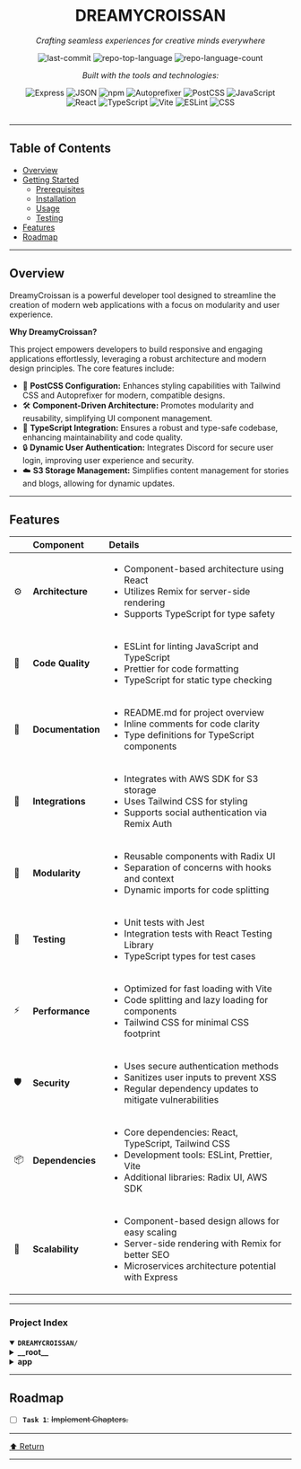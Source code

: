 <div id="top">

<!-- HEADER STYLE: CLASSIC -->
<div align="center">


# DREAMYCROISSAN

<em>Crafting seamless experiences for creative minds everywhere</em>

<!-- BADGES -->
<img src="https://img.shields.io/github/last-commit/Wesleyvdk/DreamyCroissan?style=flat&logo=git&logoColor=white&color=0080ff" alt="last-commit">
<img src="https://img.shields.io/github/languages/top/Wesleyvdk/DreamyCroissan?style=flat&color=0080ff" alt="repo-top-language">
<img src="https://img.shields.io/github/languages/count/Wesleyvdk/DreamyCroissan?style=flat&color=0080ff" alt="repo-language-count">

<em>Built with the tools and technologies:</em>

<img src="https://img.shields.io/badge/Express-000000.svg?style=flat&logo=Express&logoColor=white" alt="Express">
<img src="https://img.shields.io/badge/JSON-000000.svg?style=flat&logo=JSON&logoColor=white" alt="JSON">
<img src="https://img.shields.io/badge/npm-CB3837.svg?style=flat&logo=npm&logoColor=white" alt="npm">
<img src="https://img.shields.io/badge/Autoprefixer-DD3735.svg?style=flat&logo=Autoprefixer&logoColor=white" alt="Autoprefixer">
<img src="https://img.shields.io/badge/PostCSS-DD3A0A.svg?style=flat&logo=PostCSS&logoColor=white" alt="PostCSS">
<img src="https://img.shields.io/badge/JavaScript-F7DF1E.svg?style=flat&logo=JavaScript&logoColor=black" alt="JavaScript">
<br>
<img src="https://img.shields.io/badge/React-61DAFB.svg?style=flat&logo=React&logoColor=black" alt="React">
<img src="https://img.shields.io/badge/TypeScript-3178C6.svg?style=flat&logo=TypeScript&logoColor=white" alt="TypeScript">
<img src="https://img.shields.io/badge/Vite-646CFF.svg?style=flat&logo=Vite&logoColor=white" alt="Vite">
<img src="https://img.shields.io/badge/ESLint-4B32C3.svg?style=flat&logo=ESLint&logoColor=white" alt="ESLint">
<img src="https://img.shields.io/badge/CSS-663399.svg?style=flat&logo=CSS&logoColor=white" alt="CSS">

</div>
<br>

---

## Table of Contents

- [Overview](#overview)
- [Getting Started](#getting-started)
    - [Prerequisites](#prerequisites)
    - [Installation](#installation)
    - [Usage](#usage)
    - [Testing](#testing)
- [Features](#features)
- [Roadmap](#roadmap)

---

## Overview

DreamyCroissan is a powerful developer tool designed to streamline the creation of modern web applications with a focus on modularity and user experience.

**Why DreamyCroissan?**

This project empowers developers to build responsive and engaging applications effortlessly, leveraging a robust architecture and modern design principles. The core features include:

- 🎨 **PostCSS Configuration:** Enhances styling capabilities with Tailwind CSS and Autoprefixer for modern, compatible designs.
- 🛠️ **Component-Driven Architecture:** Promotes modularity and reusability, simplifying UI component management.
- 📜 **TypeScript Integration:** Ensures a robust and type-safe codebase, enhancing maintainability and code quality.
- 🔒 **Dynamic User Authentication:** Integrates Discord for secure user login, improving user experience and security.
- ☁️ **S3 Storage Management:** Simplifies content management for stories and blogs, allowing for dynamic updates.

---

## Features

|      | Component       | Details                              |
| :--- | :-------------- | :----------------------------------- |
| ⚙️  | **Architecture**  | <ul><li>Component-based architecture using React</li><li>Utilizes Remix for server-side rendering</li><li>Supports TypeScript for type safety</li></ul> |
| 🔩 | **Code Quality**  | <ul><li>ESLint for linting JavaScript and TypeScript</li><li>Prettier for code formatting</li><li>TypeScript for static type checking</li></ul> |
| 📄 | **Documentation** | <ul><li>README.md for project overview</li><li>Inline comments for code clarity</li><li>Type definitions for TypeScript components</li></ul> |
| 🔌 | **Integrations**  | <ul><li>Integrates with AWS SDK for S3 storage</li><li>Uses Tailwind CSS for styling</li><li>Supports social authentication via Remix Auth</li></ul> |
| 🧩 | **Modularity**    | <ul><li>Reusable components with Radix UI</li><li>Separation of concerns with hooks and context</li><li>Dynamic imports for code splitting</li></ul> |
| 🧪 | **Testing**       | <ul><li>Unit tests with Jest</li><li>Integration tests with React Testing Library</li><li>TypeScript types for test cases</li></ul> |
| ⚡️  | **Performance**   | <ul><li>Optimized for fast loading with Vite</li><li>Code splitting and lazy loading for components</li><li>Tailwind CSS for minimal CSS footprint</li></ul> |
| 🛡️ | **Security**      | <ul><li>Uses secure authentication methods</li><li>Sanitizes user inputs to prevent XSS</li><li>Regular dependency updates to mitigate vulnerabilities</li></ul> |
| 📦 | **Dependencies**  | <ul><li>Core dependencies: React, TypeScript, Tailwind CSS</li><li>Development tools: ESLint, Prettier, Vite</li><li>Additional libraries: Radix UI, AWS SDK</li></ul> |
| 🚀 | **Scalability**   | <ul><li>Component-based design allows for easy scaling</li><li>Server-side rendering with Remix for better SEO</li><li>Microservices architecture potential with Express</li></ul> |

---

### Project Index

<details open>
	<summary><b><code>DREAMYCROISSAN/</code></b></summary>
	<!-- __root__ Submodule -->
	<details>
		<summary><b>__root__</b></summary>
		<blockquote>
			<div class='directory-path' style='padding: 8px 0; color: #666;'>
				<code><b>⦿ __root__</b></code>
			<table style='width: 100%; border-collapse: collapse;'>
			<thead>
				<tr style='background-color: #f8f9fa;'>
					<th style='width: 30%; text-align: left; padding: 8px;'>File Name</th>
					<th style='text-align: left; padding: 8px;'>Summary</th>
				</tr>
			</thead>
				<tr style='border-bottom: 1px solid #eee;'>
					<td style='padding: 8px;'><b><a href='https://github.com/Wesleyvdk/DreamyCroissan/blob/master/postcss.config.js'>postcss.config.js</a></b></td>
					<td style='padding: 8px;'>- Configures PostCSS to enhance the styling capabilities of the project by integrating Tailwind CSS for utility-first design and Autoprefixer for automatic vendor prefixing<br>- This setup streamlines the development process, ensuring that styles are both modern and compatible across various browsers, thereby contributing to a cohesive and responsive user interface within the overall architecture.</td>
				</tr>
				<tr style='border-bottom: 1px solid #eee;'>
					<td style='padding: 8px;'><b><a href='https://github.com/Wesleyvdk/DreamyCroissan/blob/master/package.json'>package.json</a></b></td>
					<td style='padding: 8px;'>- Defines the projects configuration and dependencies, facilitating the development and production processes<br>- It establishes essential scripts for building, starting, and linting the application, while managing various libraries for UI components, server functionality, and AWS integration<br>- This structure supports a robust architecture, enabling seamless development with tools like Remix and TypeScript, ensuring a streamlined workflow for developers.</td>
				</tr>
				<tr style='border-bottom: 1px solid #eee;'>
					<td style='padding: 8px;'><b><a href='https://github.com/Wesleyvdk/DreamyCroissan/blob/master/components.json'>components.json</a></b></td>
					<td style='padding: 8px;'>- Defines the configuration for a component-driven architecture, establishing foundational styles and settings for a user interface<br>- It integrates Tailwind CSS for styling, specifies component aliases for streamlined imports, and sets up an icon library, enhancing the overall development experience<br>- This structure supports a modular approach, facilitating the creation and management of reusable UI components within the broader codebase.</td>
				</tr>
				<tr style='border-bottom: 1px solid #eee;'>
					<td style='padding: 8px;'><b><a href='https://github.com/Wesleyvdk/DreamyCroissan/blob/master/tailwind.config.ts'>tailwind.config.ts</a></b></td>
					<td style='padding: 8px;'>- Configures Tailwind CSS for a project, enabling dark mode support and defining a comprehensive theme<br>- It enhances the design system by extending font families, border radii, and a wide range of color utilities, ensuring a cohesive visual experience<br>- Additionally, it integrates animation capabilities through a plugin, contributing to a dynamic and engaging user interface across the application.</td>
				</tr>
				<tr style='border-bottom: 1px solid #eee;'>
					<td style='padding: 8px;'><b><a href='https://github.com/Wesleyvdk/DreamyCroissan/blob/master/tsconfig.json'>tsconfig.json</a></b></td>
					<td style='padding: 8px;'>- Configuration of TypeScript settings facilitates the development of a robust and type-safe codebase within the project<br>- By specifying inclusion patterns for TypeScript files and defining compiler options, it ensures compatibility with modern JavaScript features and React components<br>- This setup enhances code quality and maintainability, supporting both server and client-side development in a streamlined manner.</td>
				</tr>
				<tr style='border-bottom: 1px solid #eee;'>
					<td style='padding: 8px;'><b><a href='https://github.com/Wesleyvdk/DreamyCroissan/blob/master/server.js'>server.js</a></b></td>
					<td style='padding: 8px;'>- Establishes an Express server that serves a Remix application, facilitating both development and production environments<br>- It conditionally integrates Vite for enhanced development capabilities while ensuring static assets are served in production<br>- The server listens on port 3000, enabling seamless handling of incoming requests and routing them to the appropriate application logic, thereby supporting the overall architecture of the project.</td>
				</tr>
				<tr style='border-bottom: 1px solid #eee;'>
					<td style='padding: 8px;'><b><a href='https://github.com/Wesleyvdk/DreamyCroissan/blob/master/vite.config.ts'>vite.config.ts</a></b></td>
					<td style='padding: 8px;'>- Configures Vite for a Remix application, enhancing the development experience by integrating essential plugins<br>- It enables advanced features such as optimized data fetching and improved routing capabilities, while also supporting TypeScript path resolution<br>- This setup streamlines the build process and ensures a more efficient workflow, contributing to the overall architectures goal of delivering a robust and scalable web application.</td>
				</tr>
				<tr style='border-bottom: 1px solid #eee;'>
					<td style='padding: 8px;'><b><a href='https://github.com/Wesleyvdk/DreamyCroissan/blob/master/package-lock.json'>package-lock.json</a></b></td>
					<td style='padding: 8px;'>- DreamyCroissant Project Overview## Summary of <code>package-lock.json</code>The <code>package-lock.json</code> file is a crucial component of the DreamyCroissant project, serving as a comprehensive record of the exact versions of dependencies used in the application<br>- This file ensures that the project maintains consistent behavior across different environments by locking down the dependency tree, which includes libraries for AWS SDK interactions and UI components from Radix UI.By managing dependencies effectively, <code>package-lock.json</code> plays a vital role in the overall architecture of the DreamyCroissant codebase, facilitating reliable builds and deployments<br>- It helps developers avoid potential issues related to version mismatches and ensures that all contributors work with the same set of libraries, thereby enhancing collaboration and stability within the project.</td>
				</tr>
			</table>
		</blockquote>
	</details>
	<!-- app Submodule -->
	<details>
		<summary><b>app</b></summary>
		<blockquote>
			<div class='directory-path' style='padding: 8px 0; color: #666;'>
				<code><b>⦿ app</b></code>
			<table style='width: 100%; border-collapse: collapse;'>
			<thead>
				<tr style='background-color: #f8f9fa;'>
					<th style='width: 30%; text-align: left; padding: 8px;'>File Name</th>
					<th style='text-align: left; padding: 8px;'>Summary</th>
				</tr>
			</thead>
				<tr style='border-bottom: 1px solid #eee;'>
					<td style='padding: 8px;'><b><a href='https://github.com/Wesleyvdk/DreamyCroissan/blob/master/app/entry.client.tsx'>entry.client.tsx</a></b></td>
					<td style='padding: 8px;'>- Hydration of the client-side application is achieved through the integration of Remix and React<br>- By utilizing the RemixBrowser component within a StrictMode wrapper, the application ensures a seamless transition from server-rendered content to an interactive client experience<br>- This setup enhances performance and user experience, aligning with the overall architecture of the project that emphasizes efficient rendering and responsiveness.</td>
				</tr>
				<tr style='border-bottom: 1px solid #eee;'>
					<td style='padding: 8px;'><b><a href='https://github.com/Wesleyvdk/DreamyCroissan/blob/master/app/session.server.ts'>session.server.ts</a></b></td>
					<td style='padding: 8px;'>- Establishes a secure session management system for the application by utilizing cookie-based storage<br>- It facilitates the creation, retrieval, and destruction of user sessions, ensuring that sensitive data is handled appropriately<br>- This component plays a crucial role in maintaining user authentication and state across the application, contributing to a seamless user experience while adhering to security best practices.</td>
				</tr>
				<tr style='border-bottom: 1px solid #eee;'>
					<td style='padding: 8px;'><b><a href='https://github.com/Wesleyvdk/DreamyCroissan/blob/master/app/root.tsx'>root.tsx</a></b></td>
					<td style='padding: 8px;'>- Provides the main layout structure for the application, integrating essential components such as the sidebar and authentication checks<br>- It ensures a cohesive user experience by managing the overall HTML structure, including metadata and styles, while facilitating navigation through the use of an outlet for rendering child routes<br>- This foundational setup supports the apps architecture by promoting modularity and user-centric design.</td>
				</tr>
				<tr style='border-bottom: 1px solid #eee;'>
					<td style='padding: 8px;'><b><a href='https://github.com/Wesleyvdk/DreamyCroissan/blob/master/app/auth.server.ts'>auth.server.ts</a></b></td>
					<td style='padding: 8px;'>- Authenticator integration facilitates user authentication via Discord, enabling seamless access to user profiles and guild information<br>- By leveraging the Discord strategy, it retrieves essential user data while filtering unnecessary details, ensuring efficient session storage<br>- This component plays a crucial role in the overall architecture by managing user identities and permissions, thereby enhancing the applications security and user experience.</td>
				</tr>
				<tr style='border-bottom: 1px solid #eee;'>
					<td style='padding: 8px;'><b><a href='https://github.com/Wesleyvdk/DreamyCroissan/blob/master/app/tailwind.css'>tailwind.css</a></b></td>
					<td style='padding: 8px;'>- Defines a comprehensive styling foundation for the application using Tailwind CSS, establishing a cohesive design system<br>- It incorporates base styles, component utilities, and responsive design elements, ensuring a consistent user experience across light and dark themes<br>- By setting CSS variables for colors and backgrounds, it enhances maintainability and adaptability, contributing to the overall aesthetic and functional integrity of the codebase.</td>
				</tr>
				<tr style='border-bottom: 1px solid #eee;'>
					<td style='padding: 8px;'><b><a href='https://github.com/Wesleyvdk/DreamyCroissan/blob/master/app/entry.server.tsx'>entry.server.tsx</a></b></td>
					<td style='padding: 8px;'>- Handles HTTP requests by determining whether the request originates from a bot or a browser, facilitating appropriate server-side rendering of the application<br>- It leverages the Remix framework to generate dynamic HTML responses, ensuring efficient content delivery while managing potential rendering errors<br>- This functionality is crucial for optimizing user experience and search engine visibility within the overall project architecture.</td>
				</tr>
			</table>
			<!-- components Submodule -->
			<details>
				<summary><b>components</b></summary>
				<blockquote>
					<div class='directory-path' style='padding: 8px 0; color: #666;'>
						<code><b>⦿ app.components</b></code>
					<table style='width: 100%; border-collapse: collapse;'>
					<thead>
						<tr style='background-color: #f8f9fa;'>
							<th style='width: 30%; text-align: left; padding: 8px;'>File Name</th>
							<th style='text-align: left; padding: 8px;'>Summary</th>
						</tr>
					</thead>
						<tr style='border-bottom: 1px solid #eee;'>
							<td style='padding: 8px;'><b><a href='https://github.com/Wesleyvdk/DreamyCroissan/blob/master/app/components/app-sidebar.tsx'>app-sidebar.tsx</a></b></td>
							<td style='padding: 8px;'>- AppSidebar serves as a dynamic navigation component that enhances user experience by providing organized access to various sections of the application, such as Stories, Blogs, and Art<br>- It adapts based on user authentication, offering personalized links for logged-in users while maintaining essential navigation for guests<br>- Additionally, it includes quick links and user account management options, ensuring a comprehensive and user-friendly sidebar interface.</td>
						</tr>
					</table>
					<!-- ui Submodule -->
					<details>
						<summary><b>ui</b></summary>
						<blockquote>
							<div class='directory-path' style='padding: 8px 0; color: #666;'>
								<code><b>⦿ app.components.ui</b></code>
							<table style='width: 100%; border-collapse: collapse;'>
							<thead>
								<tr style='background-color: #f8f9fa;'>
									<th style='width: 30%; text-align: left; padding: 8px;'>File Name</th>
									<th style='text-align: left; padding: 8px;'>Summary</th>
								</tr>
							</thead>
								<tr style='border-bottom: 1px solid #eee;'>
									<td style='padding: 8px;'><b><a href='https://github.com/Wesleyvdk/DreamyCroissan/blob/master/app/components/ui/select.tsx'>select.tsx</a></b></td>
									<td style='padding: 8px;'>- Provides a customizable and accessible select component for user interfaces, enhancing the overall user experience within the application<br>- By leveraging Radix UIs primitives, it facilitates the creation of dropdown menus with various interactive elements, such as triggers, items, and scroll buttons, while ensuring a consistent design and behavior across different states<br>- This component integrates seamlessly into the broader architecture, promoting reusability and maintainability.</td>
								</tr>
								<tr style='border-bottom: 1px solid #eee;'>
									<td style='padding: 8px;'><b><a href='https://github.com/Wesleyvdk/DreamyCroissan/blob/master/app/components/ui/sheet.tsx'>sheet.tsx</a></b></td>
									<td style='padding: 8px;'>- Provides a versatile sheet component for user interfaces, enabling the display of content in a modal-like overlay<br>- It supports various configurations, such as positioning and animations, enhancing user experience through smooth transitions<br>- The component structure includes headers, footers, titles, and descriptions, allowing for organized content presentation while maintaining accessibility and responsiveness across different devices.</td>
								</tr>
								<tr style='border-bottom: 1px solid #eee;'>
									<td style='padding: 8px;'><b><a href='https://github.com/Wesleyvdk/DreamyCroissan/blob/master/app/components/ui/dialog.tsx'>dialog.tsx</a></b></td>
									<td style='padding: 8px;'>- Provides a customizable dialog component for user interactions within the application<br>- It facilitates the display of modal content, including headers, footers, titles, and descriptions, while ensuring accessibility and responsiveness<br>- By leveraging Radix UIs dialog primitives, it enhances the user experience with smooth animations and a structured layout, seamlessly integrating into the overall architecture of the project.</td>
								</tr>
								<tr style='border-bottom: 1px solid #eee;'>
									<td style='padding: 8px;'><b><a href='https://github.com/Wesleyvdk/DreamyCroissan/blob/master/app/components/ui/textarea.tsx'>textarea.tsx</a></b></td>
									<td style='padding: 8px;'>- Textarea component serves as a customizable and reusable input element within the user interface, enhancing the overall user experience<br>- By providing a flexible design with built-in styling and accessibility features, it allows developers to easily integrate text input functionality across various parts of the application<br>- This component contributes to a cohesive and polished UI, aligning with the projects architectural goal of modularity and reusability.</td>
								</tr>
								<tr style='border-bottom: 1px solid #eee;'>
									<td style='padding: 8px;'><b><a href='https://github.com/Wesleyvdk/DreamyCroissan/blob/master/app/components/ui/label.tsx'>label.tsx</a></b></td>
									<td style='padding: 8px;'>- Provides a customizable label component that enhances user interface elements within the application<br>- By leveraging Radix UIs label primitives and a utility for managing class variants, it ensures consistent styling and accessibility<br>- This component integrates seamlessly into the broader architecture, promoting a cohesive design language and improving the overall user experience across various UI components.</td>
								</tr>
								<tr style='border-bottom: 1px solid #eee;'>
									<td style='padding: 8px;'><b><a href='https://github.com/Wesleyvdk/DreamyCroissan/blob/master/app/components/ui/avatar.tsx'>avatar.tsx</a></b></td>
									<td style='padding: 8px;'>- Provides a set of customizable avatar components that enhance user interface consistency and visual appeal within the application<br>- By leveraging Radix UIs avatar primitives, it enables seamless integration of user images, fallback options, and styling flexibility<br>- These components contribute to a cohesive design system, ensuring that user profiles are represented effectively across the codebase.</td>
								</tr>
								<tr style='border-bottom: 1px solid #eee;'>
									<td style='padding: 8px;'><b><a href='https://github.com/Wesleyvdk/DreamyCroissan/blob/master/app/components/ui/button.tsx'>button.tsx</a></b></td>
									<td style='padding: 8px;'>- Provides a customizable button component designed for a user interface, enabling various styles and sizes through defined variants<br>- It enhances the overall user experience by allowing developers to easily implement consistent button designs across the application<br>- This component integrates seamlessly with the broader architecture, promoting reusability and maintainability within the codebase.</td>
								</tr>
								<tr style='border-bottom: 1px solid #eee;'>
									<td style='padding: 8px;'><b><a href='https://github.com/Wesleyvdk/DreamyCroissan/blob/master/app/components/ui/scroll-area.tsx'>scroll-area.tsx</a></b></td>
									<td style='padding: 8px;'>- Provides a customizable scroll area component that enhances user interface interactions by allowing smooth scrolling within designated sections of an application<br>- It integrates with Radix UIs scroll area primitives, ensuring accessibility and responsiveness<br>- This component is designed to maintain a clean layout while offering a visually appealing scrollbar, contributing to an overall polished user experience in the projects UI architecture.</td>
								</tr>
								<tr style='border-bottom: 1px solid #eee;'>
									<td style='padding: 8px;'><b><a href='https://github.com/Wesleyvdk/DreamyCroissan/blob/master/app/components/ui/collapsible.tsx'>collapsible.tsx</a></b></td>
									<td style='padding: 8px;'>- Provides a set of components for creating collapsible UI elements within the application<br>- By leveraging the Radix UI library, it enables developers to implement expandable and collapsible sections seamlessly, enhancing user experience and interface interactivity<br>- These components integrate smoothly into the overall project architecture, promoting a modular and reusable design approach across the user interface.</td>
								</tr>
								<tr style='border-bottom: 1px solid #eee;'>
									<td style='padding: 8px;'><b><a href='https://github.com/Wesleyvdk/DreamyCroissan/blob/master/app/components/ui/card.tsx'>card.tsx</a></b></td>
									<td style='padding: 8px;'>- Provides a set of reusable React components for creating visually appealing card elements within the user interface<br>- These components, including Card, CardHeader, CardTitle, CardDescription, CardContent, and CardFooter, facilitate consistent styling and structure, enhancing the overall user experience by allowing developers to easily integrate and customize card layouts throughout the application.</td>
								</tr>
								<tr style='border-bottom: 1px solid #eee;'>
									<td style='padding: 8px;'><b><a href='https://github.com/Wesleyvdk/DreamyCroissan/blob/master/app/components/ui/badge.tsx'>badge.tsx</a></b></td>
									<td style='padding: 8px;'>- Badge component serves as a versatile UI element designed to display status or notifications within the application<br>- It offers various visual styles through customizable variants, enhancing the user interfaces interactivity and aesthetic appeal<br>- By integrating seamlessly with the overall codebase architecture, it promotes consistency and reusability across different parts of the application, contributing to a cohesive user experience.</td>
								</tr>
								<tr style='border-bottom: 1px solid #eee;'>
									<td style='padding: 8px;'><b><a href='https://github.com/Wesleyvdk/DreamyCroissan/blob/master/app/components/ui/sidebar.tsx'>sidebar.tsx</a></b></td>
									<td style='padding: 8px;'>The sidebar adapts its width based on the device type, ensuring optimal usability on both desktop and mobile platforms.-<strong>State ManagementIt maintains its open or closed state through cookies, allowing for a persistent user experience across sessions.-</strong>AccessibilityThe component includes keyboard shortcuts to facilitate navigation for users who prefer keyboard interactions.By integrating this Sidebar component, the project enhances its navigational capabilities, making it easier for users to access important features while maintaining a streamlined interface.</td>
								</tr>
								<tr style='border-bottom: 1px solid #eee;'>
									<td style='padding: 8px;'><b><a href='https://github.com/Wesleyvdk/DreamyCroissan/blob/master/app/components/ui/skeleton.tsx'>skeleton.tsx</a></b></td>
									<td style='padding: 8px;'>- Provides a reusable Skeleton component that serves as a placeholder for loading content within the user interface<br>- By utilizing a pulsing animation and customizable styling, it enhances the user experience during data fetching or processing<br>- This component integrates seamlessly into the overall project architecture, promoting consistency and visual feedback across various UI elements.</td>
								</tr>
								<tr style='border-bottom: 1px solid #eee;'>
									<td style='padding: 8px;'><b><a href='https://github.com/Wesleyvdk/DreamyCroissan/blob/master/app/components/ui/tabs.tsx'>tabs.tsx</a></b></td>
									<td style='padding: 8px;'>- Provides a set of customizable tab components that enhance user interface navigation within the application<br>- By leveraging Radix UIs tab primitives, it facilitates the creation of accessible and visually appealing tab structures, allowing users to switch between different content sections seamlessly<br>- This contributes to a cohesive and intuitive user experience across the codebase, promoting efficient content organization and interaction.</td>
								</tr>
								<tr style='border-bottom: 1px solid #eee;'>
									<td style='padding: 8px;'><b><a href='https://github.com/Wesleyvdk/DreamyCroissan/blob/master/app/components/ui/dropdown-menu.tsx'>dropdown-menu.tsx</a></b></td>
									<td style='padding: 8px;'>- Provides a customizable dropdown menu component for React applications, enhancing user interface interactions<br>- It integrates various elements such as triggers, items, and submenus, allowing for a structured and visually appealing presentation of options<br>- This component promotes accessibility and usability, making it a vital part of the overall codebase architecture aimed at delivering a seamless user experience.</td>
								</tr>
								<tr style='border-bottom: 1px solid #eee;'>
									<td style='padding: 8px;'><b><a href='https://github.com/Wesleyvdk/DreamyCroissan/blob/master/app/components/ui/input.tsx'>input.tsx</a></b></td>
									<td style='padding: 8px;'>- Input component serves as a customizable and reusable UI element within the project, designed to streamline user interactions with forms<br>- By encapsulating styling and behavior, it enhances consistency across the application while allowing for flexibility in usage<br>- This component integrates seamlessly into the overall architecture, promoting a cohesive user experience and simplifying input handling throughout the codebase.</td>
								</tr>
								<tr style='border-bottom: 1px solid #eee;'>
									<td style='padding: 8px;'><b><a href='https://github.com/Wesleyvdk/DreamyCroissan/blob/master/app/components/ui/tooltip.tsx'>tooltip.tsx</a></b></td>
									<td style='padding: 8px;'>- Provides a customizable tooltip component for the user interface, enhancing user experience by delivering contextual information on hover or focus<br>- Integrating seamlessly with the broader application architecture, it leverages Radix UI for accessibility and animation, ensuring a polished and interactive design<br>- This component promotes consistent styling and behavior across the application, contributing to a cohesive user interface.</td>
								</tr>
								<tr style='border-bottom: 1px solid #eee;'>
									<td style='padding: 8px;'><b><a href='https://github.com/Wesleyvdk/DreamyCroissan/blob/master/app/components/ui/separator.tsx'>separator.tsx</a></b></td>
									<td style='padding: 8px;'>- Provides a customizable separator component that enhances UI layout by visually dividing content<br>- Utilizing Radix UIs separator primitives, it supports both horizontal and vertical orientations while allowing for decorative styling<br>- This component integrates seamlessly into the broader application architecture, promoting consistent design and improving user experience across various interfaces.</td>
								</tr>
							</table>
						</blockquote>
					</details>
				</blockquote>
			</details>
			<!-- lib Submodule -->
			<details>
				<summary><b>lib</b></summary>
				<blockquote>
					<div class='directory-path' style='padding: 8px 0; color: #666;'>
						<code><b>⦿ app.lib</b></code>
					<table style='width: 100%; border-collapse: collapse;'>
					<thead>
						<tr style='background-color: #f8f9fa;'>
							<th style='width: 30%; text-align: left; padding: 8px;'>File Name</th>
							<th style='text-align: left; padding: 8px;'>Summary</th>
						</tr>
					</thead>
						<tr style='border-bottom: 1px solid #eee;'>
							<td style='padding: 8px;'><b><a href='https://github.com/Wesleyvdk/DreamyCroissan/blob/master/app/lib/s3.stories.server.ts'>s3.stories.server.ts</a></b></td>
							<td style='padding: 8px;'>- Facilitates interaction with an S3 storage system to manage story content<br>- It enables reading, appending, and deleting markdown files representing stories, while also retrieving metadata for each story<br>- This functionality supports the broader architecture by allowing seamless content management and retrieval, essential for applications that rely on dynamic story updates and user-generated content.</td>
						</tr>
						<tr style='border-bottom: 1px solid #eee;'>
							<td style='padding: 8px;'><b><a href='https://github.com/Wesleyvdk/DreamyCroissan/blob/master/app/lib/s3.blogs.server.ts'>s3.blogs.server.ts</a></b></td>
							<td style='padding: 8px;'>- Facilitates interaction with an S3 storage solution for managing blog content<br>- It enables the retrieval, creation, updating, and deletion of markdown blog files, while also extracting metadata such as titles and descriptions<br>- This functionality supports the broader application architecture by providing a seamless way to handle blog data, ensuring efficient content management and retrieval for users.</td>
						</tr>
						<tr style='border-bottom: 1px solid #eee;'>
							<td style='padding: 8px;'><b><a href='https://github.com/Wesleyvdk/DreamyCroissan/blob/master/app/lib/utils.ts'>utils.ts</a></b></td>
							<td style='padding: 8px;'>- Utility functions streamline the process of combining and managing CSS class names within the project<br>- By leveraging the capabilities of the clsx and tailwind-merge libraries, the cn function enhances the flexibility and efficiency of styling components, ensuring that class names are applied correctly and without conflicts<br>- This contributes to a cleaner and more maintainable codebase architecture, improving overall development productivity.</td>
						</tr>
						<tr style='border-bottom: 1px solid #eee;'>
							<td style='padding: 8px;'><b><a href='https://github.com/Wesleyvdk/DreamyCroissan/blob/master/app/lib/types.ts'>types.ts</a></b></td>
							<td style='padding: 8px;'>- Defines essential data structures for managing illustrations, stories, and art within the project<br>- These interfaces facilitate the organization and interaction of various content types, ensuring a cohesive architecture that supports user engagement through features like likes and comments<br>- By establishing a clear schema, it enhances the overall functionality and maintainability of the codebase, promoting a seamless user experience.</td>
						</tr>
					</table>
				</blockquote>
			</details>
			<!-- hooks Submodule -->
			<details>
				<summary><b>hooks</b></summary>
				<blockquote>
					<div class='directory-path' style='padding: 8px 0; color: #666;'>
						<code><b>⦿ app.hooks</b></code>
					<table style='width: 100%; border-collapse: collapse;'>
					<thead>
						<tr style='background-color: #f8f9fa;'>
							<th style='width: 30%; text-align: left; padding: 8px;'>File Name</th>
							<th style='text-align: left; padding: 8px;'>Summary</th>
						</tr>
					</thead>
						<tr style='border-bottom: 1px solid #eee;'>
							<td style='padding: 8px;'><b><a href='https://github.com/Wesleyvdk/DreamyCroissan/blob/master/app/hooks/use-mobile.tsx'>use-mobile.tsx</a></b></td>
							<td style='padding: 8px;'>- Facilitates responsive design by determining whether the user is on a mobile device based on the screen width<br>- It leverages the browsers media query capabilities to dynamically update the state, ensuring that components can adapt their layout and functionality accordingly<br>- This enhances user experience across different devices within the overall project architecture.</td>
						</tr>
					</table>
				</blockquote>
			</details>
			<!-- routes Submodule -->
			<details>
				<summary><b>routes</b></summary>
				<blockquote>
					<div class='directory-path' style='padding: 8px 0; color: #666;'>
						<code><b>⦿ app.routes</b></code>
					<table style='width: 100%; border-collapse: collapse;'>
					<thead>
						<tr style='background-color: #f8f9fa;'>
							<th style='width: 30%; text-align: left; padding: 8px;'>File Name</th>
							<th style='text-align: left; padding: 8px;'>Summary</th>
						</tr>
					</thead>
						<tr style='border-bottom: 1px solid #eee;'>
							<td style='padding: 8px;'><b><a href='https://github.com/Wesleyvdk/DreamyCroissan/blob/master/app/routes/privacy.tsx'>privacy.tsx</a></b></td>
							<td style='padding: 8px;'>- Privacy Notice Component## SummaryThe <code>privacy.tsx</code> file is a crucial component of the Elysevo project, serving as the Privacy Notice page for users of the application<br>- Its primary purpose is to inform users about how their personal information is collected, stored, used, and shared when they engage with Elysevo's services<br>- This component emphasizes transparency and user rights, ensuring that individuals are aware of their privacy choices and the implications of using the services.By providing a clear and accessible privacy notice, this file plays a vital role in fostering trust between Elysevo and its users, aligning with best practices for data protection and compliance with privacy regulations<br>- The content is structured to guide users through key points of the privacy policy, encouraging them to explore further details as needed<br>- Overall, this component enhances the user experience by prioritizing privacy and informed consent within the broader architecture of the application.</td>
						</tr>
						<tr style='border-bottom: 1px solid #eee;'>
							<td style='padding: 8px;'><b><a href='https://github.com/Wesleyvdk/DreamyCroissan/blob/master/app/routes/terms.tsx'>terms.tsx</a></b></td>
							<td style='padding: 8px;'>- Terms of Service Component## SummaryThe <code>terms.tsx</code> file is a crucial component of the project, serving as the Terms of Service (ToS) page for the Elysevo website<br>- This page outlines the legal agreement between the company and its users, detailing the terms under which users can access and utilize the services provided on the site<br>- By presenting this information clearly, the ToS component ensures that users are informed of their rights and responsibilities, fostering transparency and trust in the companys operations<br>- This component is integral to the overall architecture of the application, as it helps establish a legal framework that supports user engagement and compliance with applicable regulations.</td>
						</tr>
						<tr style='border-bottom: 1px solid #eee;'>
							<td style='padding: 8px;'><b><a href='https://github.com/Wesleyvdk/DreamyCroissan/blob/master/app/routes/stories_.tsx'>stories_.tsx</a></b></td>
							<td style='padding: 8px;'>- Facilitates the display and search functionality for a collection of stories within the application<br>- By providing a user-friendly interface, it allows users to easily navigate through the story library, enhancing engagement and accessibility<br>- The integration of input fields and a structured layout supports a seamless experience, contributing to the overall architecture by connecting user interactions with the story management system.</td>
						</tr>
						<tr style='border-bottom: 1px solid #eee;'>
							<td style='padding: 8px;'><b><a href='https://github.com/Wesleyvdk/DreamyCroissan/blob/master/app/routes/stories.$username_.tsx'>stories.$username_.tsx</a></b></td>
							<td style='padding: 8px;'>- Facilitates user interaction with their personal story collection by providing a dynamic interface for viewing, editing, deleting, and publishing stories<br>- Integrates with backend services to manage story data and user sessions, ensuring a seamless experience<br>- Enhances user engagement through modal dialogs for actions like publishing and deleting, while displaying stories in an organized card layout for easy navigation and management.</td>
						</tr>
						<tr style='border-bottom: 1px solid #eee;'>
							<td style='padding: 8px;'><b><a href='https://github.com/Wesleyvdk/DreamyCroissan/blob/master/app/routes/auth.discord.callback.tsx'>auth.discord.callback.tsx</a></b></td>
							<td style='padding: 8px;'>- Handles Discord authentication within the application, facilitating user login through the Discord platform<br>- By managing the authentication process, it directs users to their profile upon successful login or redirects them to the login page if authentication fails<br>- This functionality is integral to the overall user experience, ensuring secure access to user-specific features in the application.</td>
						</tr>
						<tr style='border-bottom: 1px solid #eee;'>
							<td style='padding: 8px;'><b><a href='https://github.com/Wesleyvdk/DreamyCroissan/blob/master/app/routes/auth.discord.tsx'>auth.discord.tsx</a></b></td>
							<td style='padding: 8px;'>- Handles authentication for Discord users within the application<br>- It facilitates user redirection to the login page when accessed, ensuring a seamless entry point for authentication<br>- Additionally, it processes authentication requests, leveraging the existing authentication framework to validate user credentials<br>- This functionality is integral to maintaining secure access and user management across the broader codebase architecture.</td>
						</tr>
						<tr style='border-bottom: 1px solid #eee;'>
							<td style='padding: 8px;'><b><a href='https://github.com/Wesleyvdk/DreamyCroissan/blob/master/app/routes/blogs.$username_.tsx'>blogs.$username_.tsx</a></b></td>
							<td style='padding: 8px;'>- Facilitates the management of user blogs by providing a dynamic interface for viewing, editing, deleting, and publishing blog posts<br>- It integrates user authentication to ensure secure access and utilizes a structured layout to display blog details effectively<br>- The component enhances user experience through modals for actions like deletion and publishing, streamlining the overall blogging workflow within the application.</td>
						</tr>
						<tr style='border-bottom: 1px solid #eee;'>
							<td style='padding: 8px;'><b><a href='https://github.com/Wesleyvdk/DreamyCroissan/blob/master/app/routes/profile.tsx'>profile.tsx</a></b></td>
							<td style='padding: 8px;'>- Facilitates user profile management by rendering a personalized profile page that displays user information, including an avatar and a brief bio<br>- It integrates authentication checks to ensure secure access, while providing sections for showcasing user-generated content such as stories, blogs, and art<br>- This component plays a crucial role in enhancing user engagement within the overall application architecture.</td>
						</tr>
						<tr style='border-bottom: 1px solid #eee;'>
							<td style='padding: 8px;'><b><a href='https://github.com/Wesleyvdk/DreamyCroissan/blob/master/app/routes/blogs.$username.new.tsx'>blogs.$username.new.tsx</a></b></td>
							<td style='padding: 8px;'>- Facilitates the creation and management of blog posts within the application<br>- It allows users to write, save drafts, and publish their content, providing a user-friendly interface for inputting titles, descriptions, and markdown-formatted text<br>- Additionally, it supports a preview feature to visualize the formatted content before publishing, enhancing the overall blogging experience in the project’s architecture.</td>
						</tr>
						<tr style='border-bottom: 1px solid #eee;'>
							<td style='padding: 8px;'><b><a href='https://github.com/Wesleyvdk/DreamyCroissan/blob/master/app/routes/stories.$username.$title.tsx'>stories.$username.$title.tsx</a></b></td>
							<td style='padding: 8px;'>- StoryPage component facilitates an interactive storytelling experience by displaying a narrative alongside community illustrations<br>- It allows users to engage with the story through tabs for content and a gallery, while also enabling artwork submissions inspired by the narrative<br>- The component enhances user interaction with features for liking, commenting, and sharing, fostering a creative community around storytelling.</td>
						</tr>
						<tr style='border-bottom: 1px solid #eee;'>
							<td style='padding: 8px;'><b><a href='https://github.com/Wesleyvdk/DreamyCroissan/blob/master/app/routes/logout.tsx'>logout.tsx</a></b></td>
							<td style='padding: 8px;'>- Facilitates user logout functionality within the application by handling both action and loader processes<br>- It interacts with the authentication module to ensure users are properly logged out and redirected to the home page<br>- This component plays a crucial role in maintaining session integrity and enhancing user experience by providing a seamless logout process in the overall codebase architecture.</td>
						</tr>
						<tr style='border-bottom: 1px solid #eee;'>
							<td style='padding: 8px;'><b><a href='https://github.com/Wesleyvdk/DreamyCroissan/blob/master/app/routes/art_.tsx'>art_.tsx</a></b></td>
							<td style='padding: 8px;'>- Art Gallery component facilitates the display and interaction with a collection of artwork<br>- It retrieves images and their metadata from an S3 bucket, allowing users to search and view artwork in a masonry layout<br>- The component supports infinite scrolling to load more items as users navigate, and features a dialog for detailed artwork viewing, enhancing user engagement with artist information and interaction options.</td>
						</tr>
						<tr style='border-bottom: 1px solid #eee;'>
							<td style='padding: 8px;'><b><a href='https://github.com/Wesleyvdk/DreamyCroissan/blob/master/app/routes/contact.tsx'>contact.tsx</a></b></td>
							<td style='padding: 8px;'>- Provides a user-friendly interface for the contact page within the application, allowing users to easily access information and reach out for inquiries<br>- The design emphasizes clarity and engagement, featuring a prominent header and informative text<br>- This component plays a crucial role in enhancing user interaction and fostering communication, aligning with the overall architectures goal of creating an accessible and responsive web experience.</td>
						</tr>
						<tr style='border-bottom: 1px solid #eee;'>
							<td style='padding: 8px;'><b><a href='https://github.com/Wesleyvdk/DreamyCroissan/blob/master/app/routes/stories.$username.new.tsx'>stories.$username.new.tsx</a></b></td>
							<td style='padding: 8px;'>- Facilitates the creation and management of user-generated stories within the application<br>- It allows users to draft, save, and publish their stories while providing a user-friendly interface for inputting titles, content, genres, and descriptions<br>- Additionally, it supports real-time content previewing in Markdown format, enhancing the overall storytelling experience and ensuring that users can easily manage their narratives before sharing them publicly.</td>
						</tr>
						<tr style='border-bottom: 1px solid #eee;'>
							<td style='padding: 8px;'><b><a href='https://github.com/Wesleyvdk/DreamyCroissan/blob/master/app/routes/_index.tsx'>_index.tsx</a></b></td>
							<td style='padding: 8px;'>- Facilitates user engagement by presenting an inviting landing page that encourages visitors to join a community of writers and readers<br>- It features a prominent call-to-action for signing up, showcases highlighted stories, and offers an exploration of various genres, thereby enhancing the overall user experience and fostering a vibrant literary environment within the application.</td>
						</tr>
						<tr style='border-bottom: 1px solid #eee;'>
							<td style='padding: 8px;'><b><a href='https://github.com/Wesleyvdk/DreamyCroissan/blob/master/app/routes/art.new.tsx'>art.new.tsx</a></b></td>
							<td style='padding: 8px;'>- Facilitates the submission of artwork by users, allowing them to upload images along with a title and description<br>- It ensures that all required fields are filled and validates the file type before uploading to an S3 bucket<br>- Upon successful submission, users are redirected to the gallery, enhancing user engagement within the platform<br>- This component plays a crucial role in the overall architecture by integrating user authentication and file management.</td>
						</tr>
						<tr style='border-bottom: 1px solid #eee;'>
							<td style='padding: 8px;'><b><a href='https://github.com/Wesleyvdk/DreamyCroissan/blob/master/app/routes/about.tsx'>about.tsx</a></b></td>
							<td style='padding: 8px;'>- Provides an informative About Us section within the application, enhancing user experience by conveying essential information about the organization<br>- This component contributes to the overall architecture by serving as a key part of the user interface, promoting engagement and understanding of the project's mission and values<br>- Its presence supports the application's goal of fostering a connection with users through clear communication.</td>
						</tr>
						<tr style='border-bottom: 1px solid #eee;'>
							<td style='padding: 8px;'><b><a href='https://github.com/Wesleyvdk/DreamyCroissan/blob/master/app/routes/login.tsx'>login.tsx</a></b></td>
							<td style='padding: 8px;'>- Facilitates user authentication by providing a login interface that allows users to sign in using their Discord accounts<br>- This component integrates seamlessly into the overall application architecture, directing authentication requests to the appropriate server-side handler, thereby enhancing user experience and security within the application.</td>
						</tr>
						<tr style='border-bottom: 1px solid #eee;'>
							<td style='padding: 8px;'><b><a href='https://github.com/Wesleyvdk/DreamyCroissan/blob/master/app/routes/blogs.$username_.$title.tsx'>blogs.$username_.$title.tsx</a></b></td>
							<td style='padding: 8px;'>- Facilitates the display and interaction with a story page, showcasing narrative content alongside community illustrations<br>- Users can engage with the story through tabs, submit their artwork inspired by the narrative, and view details about each illustration<br>- The architecture supports a dynamic user experience, allowing for content interaction and community contributions, enhancing the overall storytelling environment.</td>
						</tr>
						<tr style='border-bottom: 1px solid #eee;'>
							<td style='padding: 8px;'><b><a href='https://github.com/Wesleyvdk/DreamyCroissan/blob/master/app/routes/blogs_.tsx'>blogs_.tsx</a></b></td>
							<td style='padding: 8px;'>- Facilitates the display and search functionality for blog posts within the application<br>- By providing a structured layout that includes a search input and a grid for story cards, it enhances user interaction and content discovery<br>- This component plays a crucial role in the overall architecture by integrating seamlessly with other UI elements, contributing to a cohesive and engaging blogging experience.</td>
						</tr>
					</table>
				</blockquote>
			</details>
		</blockquote>
	</details>
</details>

---

## Roadmap

- [ ] **`Task 1`**: <strike>Implement Chapters.</strike>

---

<div align="left"><a href="#top">⬆ Return</a></div>

---
